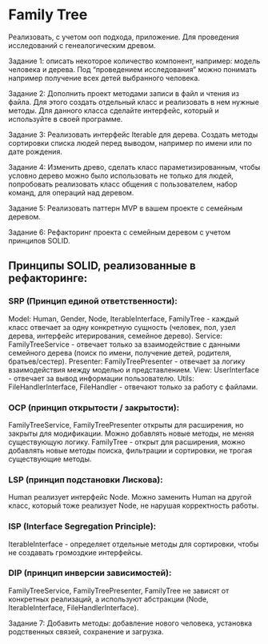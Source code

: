 # Family Tree

Реализовать, с учетом ооп подхода, приложение.
Для проведения исследований с генеалогическим древом.

Задание 1: описать некоторое количество компонент, например:
модель человека и дерева.
Под “проведением исследования” можно понимать например получение всех детей выбранного человека.

Задание 2: Дополнить проект методами записи в файл и чтения из файла. Для этого создать отдельный
класс и реализовать в нем нужные методы. Для данного класса сделайте интерфейс, который и используйте в своей программе.

Задание 3: Реализовать интерфейс Iterable для дерева.
Создать методы сортировки списка людей перед выводом, например по имени или по дате рождения. 

Задание 4: Изменить древо, сделать класс параметизированным, чтобы условно дерево можно было использовать не только для людей,
попробовать реализовать класс общения с пользователем, набор команд, для операций над деревом.

Задание 5: Реализовать паттерн MVP в вашем проекте с семейным деревом.

Задание 6: Рефакторинг проекта с семейным деревом с учетом принципов SOLID.

## Принципы SOLID, реализованные в рефакторинге:

### SRP (Принцип единой ответственности):
Model: Human, Gender, Node, IterableInterface, FamilyTree - каждый класс отвечает за одну конкретную сущность (человек, пол, узел дерева, интерфейс итерирования, семейное дерево).
Service: FamilyTreeService - отвечает только за взаимодействие с данными семейного дерева (поиск по имени, получение детей, родителя, братьев/сестер).
Presenter: FamilyTreePresenter - отвечает за логику взаимодействия между моделью и представлением.
View: UserInterface - отвечает за вывод информации пользователю.
Utils: FileHandlerInterface, FileHandler - отвечают только за работу с файлами.

### OCP (принцип открытости / закрытости):
FamilyTreeService, FamilyTreePresenter открыты для расширения, но закрыты для модификации. Можно добавлять новые методы, не меняя существующую логику.
FamilyTree - открыт для расширения, можно добавлять новые методы поиска, фильтрации и сортировки, не трогая существующие методы.

### LSP (принцип подстановки Лискова):
Human реализует интерфейс Node. Можно заменить Human на другой класс, который тоже реализует Node, не нарушая корректность работы.

### ISP (Interface Segregation Principle):
IterableInterface - определяет отдельные методы для сортировки, чтобы не создавать громоздкие интерфейсы.

### DIP (принцип инверсии зависимостей):
FamilyTreeService, FamilyTreePresenter, FamilyTree не зависят от конкретных реализаций, а используют абстракции (Node, IterableInterface, FileHandlerInterface).

Задание 7: Добавить методы: добавление нового человека, установка родственных связей, сохранение и загрузка.